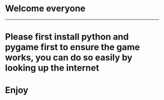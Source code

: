 # Welcome everyone

---

# Please first install python and pygame first to ensure the game works, you can do so easily by looking up the internet

# Enjoy
